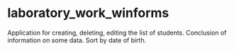 # laboratory_work_winforms
Application for creating, deleting, editing the list of students. Conclusion of information on some data. Sort by date of birth.
